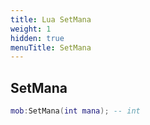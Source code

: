 ```yaml
---
title: Lua SetMana
weight: 1
hidden: true
menuTitle: SetMana
---
```

## SetMana
```lua
mob:SetMana(int mana); -- int
```